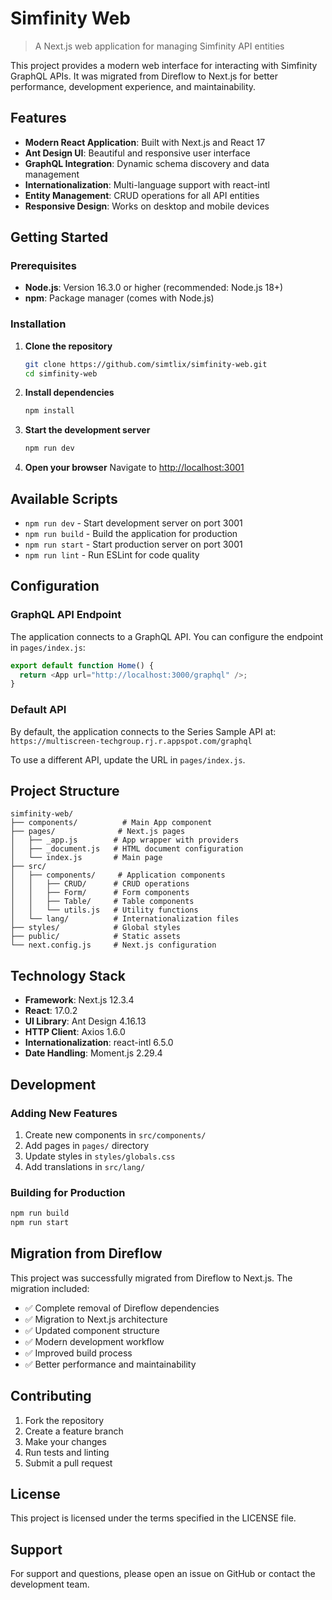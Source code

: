 

# Simfinity Web
> A Next.js web application for managing Simfinity API entities

This project provides a modern web interface for interacting with Simfinity GraphQL APIs. It was migrated from Direflow to Next.js for better performance, development experience, and maintainability.

## Features

- **Modern React Application**: Built with Next.js and React 17
- **Ant Design UI**: Beautiful and responsive user interface
- **GraphQL Integration**: Dynamic schema discovery and data management
- **Internationalization**: Multi-language support with react-intl
- **Entity Management**: CRUD operations for all API entities
- **Responsive Design**: Works on desktop and mobile devices

## Getting Started

### Prerequisites

- **Node.js**: Version 16.3.0 or higher (recommended: Node.js 18+)
- **npm**: Package manager (comes with Node.js)

### Installation

1. **Clone the repository**
   ```bash
   git clone https://github.com/simtlix/simfinity-web.git
   cd simfinity-web
   ```

2. **Install dependencies**
   ```bash
   npm install
   ```

3. **Start the development server**
   ```bash
   npm run dev
   ```

4. **Open your browser**
   Navigate to [http://localhost:3001](http://localhost:3001)

## Available Scripts

- `npm run dev` - Start development server on port 3001
- `npm run build` - Build the application for production
- `npm run start` - Start production server on port 3001
- `npm run lint` - Run ESLint for code quality

## Configuration

### GraphQL API Endpoint

The application connects to a GraphQL API. You can configure the endpoint in `pages/index.js`:

```javascript
export default function Home() {
  return <App url="http://localhost:3000/graphql" />;
}
```

### Default API

By default, the application connects to the Series Sample API at:
`https://multiscreen-techgroup.rj.r.appspot.com/graphql`

To use a different API, update the URL in `pages/index.js`.

## Project Structure

```
simfinity-web/
├── components/          # Main App component
├── pages/              # Next.js pages
│   ├── _app.js        # App wrapper with providers
│   ├── _document.js   # HTML document configuration
│   └── index.js       # Main page
├── src/
│   ├── components/     # Application components
│   │   ├── CRUD/      # CRUD operations
│   │   ├── Form/      # Form components
│   │   ├── Table/     # Table components
│   │   └── utils.js   # Utility functions
│   └── lang/          # Internationalization files
├── styles/            # Global styles
├── public/            # Static assets
└── next.config.js     # Next.js configuration
```

## Technology Stack

- **Framework**: Next.js 12.3.4
- **React**: 17.0.2
- **UI Library**: Ant Design 4.16.13
- **HTTP Client**: Axios 1.6.0
- **Internationalization**: react-intl 6.5.0
- **Date Handling**: Moment.js 2.29.4

## Development

### Adding New Features

1. Create new components in `src/components/`
2. Add pages in `pages/` directory
3. Update styles in `styles/globals.css`
4. Add translations in `src/lang/`

### Building for Production

```bash
npm run build
npm run start
```

## Migration from Direflow

This project was successfully migrated from Direflow to Next.js. The migration included:

- ✅ Complete removal of Direflow dependencies
- ✅ Migration to Next.js architecture
- ✅ Updated component structure
- ✅ Modern development workflow
- ✅ Improved build process
- ✅ Better performance and maintainability

## Contributing

1. Fork the repository
2. Create a feature branch
3. Make your changes
4. Run tests and linting
5. Submit a pull request

## License

This project is licensed under the terms specified in the LICENSE file.

## Support

For support and questions, please open an issue on GitHub or contact the development team.
